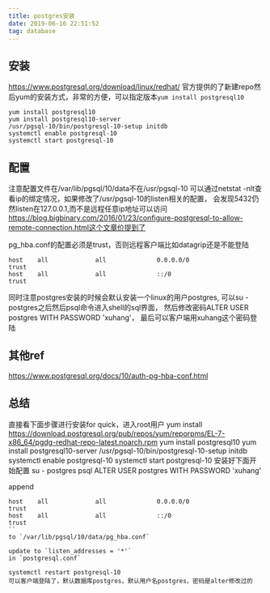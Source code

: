 ```yaml
---
title: postgres安装
date: 2019-06-16 22:51:52
tag: database
---
```



## 安装
https://www.postgresql.org/download/linux/redhat/
官方提供的了新建repo然后yum的安装方式，非常的方便，可以指定版本`yum install postgresql10`

```
yum install postgresql10
yum install postgresql10-server
/usr/pgsql-10/bin/postgresql-10-setup initdb
systemctl enable postgresql-10
systemctl start postgresql-10
```



## 配置
注意配置文件在/var/lib/pgsql/10/data不在/usr/pgsql-10
可以通过netstat -nlt查看ip的绑定情况，如果修改了/usr/pgsql-10的listen相关的配置，
会发现5432仍然listen在127.0.0.1,而不是远程任意ip地址可以访问
https://blog.bigbinary.com/2016/01/23/configure-postgresql-to-allow-remote-connection.html这个文章价提到了

pg_hba.conf的配置必须是trust，否则远程客户端比如datagrip还是不能登陆
```
host    all             all              0.0.0.0/0                       trust
host    all             all              ::/0                            trust
```
同时注意postgres安装的时候会默认安装一个linux的用户postgres,
可以su - postgres之后然后psql命令进入shell的sql界面，
然后修改密码ALTER USER postgres WITH PASSWORD 'xuhang'，
最后可以客户端用xuhang这个密码登陆


## 其他ref
https://www.postgresql.org/docs/10/auth-pg-hba-conf.html

## 总结
直接看下面步骤进行安装for quick，进入root用户
yum install https://download.postgresql.org/pub/repos/yum/reporpms/EL-7-x86_64/pgdg-redhat-repo-latest.noarch.rpm
yum install postgresql10
yum install postgresql10-server
/usr/pgsql-10/bin/postgresql-10-setup initdb
systemctl enable postgresql-10
systemctl start postgresql-10
安装好下面开始配置
su - postgres
psql
ALTER USER postgres WITH PASSWORD 'xuhang'


append
```
host    all             all              0.0.0.0/0                       trust
host    all             all              ::/0                            trust
``
to `/var/lib/pgsql/10/data/pg_hba.conf`

update to `listen_addresses = '*'`
in `postgresql.conf`

systemctl restart postgresql-10
可以客户端登陆了，默认数据库postgres，默认用户名postgres，密码是alter修改过的